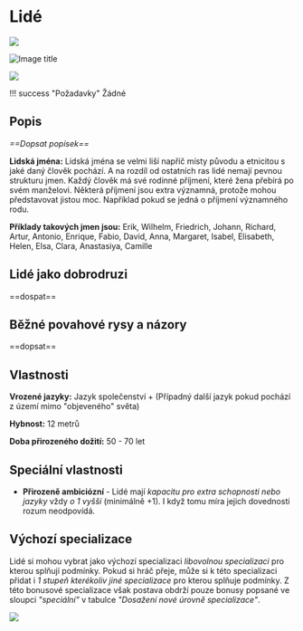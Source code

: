 # Lidé

<img src="/assets/sep_line.png"/>

![Image title](/assets/races/Human.png)

<img src="/assets/sep_line.png"/>

!!! success "Požadavky"
    Žádné

## Popis

*==Dopsat popisek==*

**Lidská jména:** Lidská jména se velmi liší napříč místy původu a etnicitou s jaké daný člověk pochází. A na rozdíl od ostatních ras lidé nemají pevnou strukturu jmen. Každý člověk má své rodinné příjmení, které žena přebírá po svém manželovi. Některá příjmení jsou extra významná, protože mohou představovat jistou moc. Například pokud se jedná o příjmení významného rodu.

**Příklady takových jmen jsou:** Erik, Wilhelm, Friedrich, Johann, Richard, Artur, Antonio, Enrique, Fabio, David, Anna, Margaret, Isabel, Elisabeth, Helen, Elsa, Clara, Anastasiya, Camille

## Lidé jako dobrodruzi

==dospat==

## Běžné povahové rysy a názory

==dopsat==

## Vlastnosti

**Vrozené jazyky:** Jazyk společenství + (Případný další jazyk pokud pochází z území mimo "objeveného" světa)

**Hybnost:** 12 metrů

**Doba přirozeného dožití:** 50 - 70 let

## Speciální vlastnosti

- **Přirozeně ambiciózní** - Lidé mají *kapacitu pro extra schopnosti nebo jazyky* vždy *o 1 vyšší* (minimálně +1). I když tomu míra jejich dovednosti rozum neodpovídá.

## Výchozí specializace

Lidé si mohou vybrat jako výchozí specializaci *libovolnou specializaci* pro kterou splňují podmínky. Pokud si hráč přeje, může si k této specializaci přidat i *1 stupeň kterékoliv jiné specializace* pro kterou splňuje podmínky. Z této bonusové specializace však postava obdrží pouze bonusy popsané ve sloupci *"speciální"* v tabulce *"Dosažení nové úrovně specializace"*.

<img src="/assets/sep_line.png"/>
